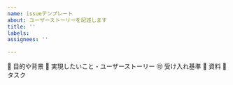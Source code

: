 ```yaml
---
name: issueテンプレート
about: ユーザーストーリーを記述します
title: ''
labels:
assignees: ''

---
```

💫 目的や背景
💪 実現したいこと・ユーザーストーリー
🉑 受け入れ基準
📎 資料
🔧 タスク